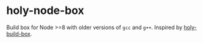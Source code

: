 # holy-node-box

Build box for Node >=8 with older versions of `gcc` and `g++`. Inspired by [holy-build-box](https://github.com/phusion/holy-build-box).